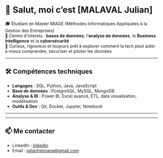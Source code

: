 # 👋 Salut, moi c’est [MALAVAL Julian]

🎓 Étudiant en Master MIAGE (Méthodes Informatiques Appliquées à la Gestion des Entreprises)  
📍 Centre d'interets : **bases de données**, l’**analyse de données**, le **Business Intelligence** et la **cybersécurité**  
🔎 Curieux, rigoureux et toujours prêt à explorer comment la tech peut aider à mieux comprendre, sécuriser et piloter les données

---

## 🛠️ Compétences techniques

- **Langages** : SQL, Python, Java, JavaScript
- **Base de données** : PostgreSQL, MySQL, MongoDB
- **Analyse & BI** : Power BI, Excel avancé, ETL, data visualisation, modélisation
- **Outils & Dev** : Git, Docker, Jupyter, Notebook

---

---

## 📫 Me contacter

- LinkedIn : [linkedin](https://www.linkedin.com/in/julian-malaval/)
- Email : julianheimana@gmail.com
